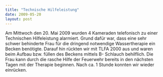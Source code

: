 ```yaml
---
title: "Technische Hilfeleistung"
date: 2009-05-20
layout: post
---
```


Am Mittwoch den 20. Mai 2009 wurden 4 Kameraden telefonisch zu einer Technischen Hilfeleistung alarmiert. Grund dafür war, dass eine sehr schwer behinderte Frau für die dringend notwendige Wassertherapie ein Becken benötigte. Darauf hin rückten wir mit TLFA 2000 aus und waren beim Aufbau bzw. füllen des Beckens mittels B- Schlauch behilflich. Die Frau kann durch die rasche Hilfe der Feuerwehr bereits in den nächsten Tagen mit der Therapie beginnen. Nach ca. 1 Stunde konnten wir wieder einrücken.